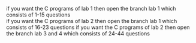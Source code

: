 if you want the C programs of lab 1 then open the branch lab 1 which consists of 1-15 questions</br>
if you want the C programs of lab 2 then open the branch lab 1 which consists of 16-23 questions
if you want the C programs of lab 2 then open the branch lab 3 and 4 which consists of 24-44 questions


